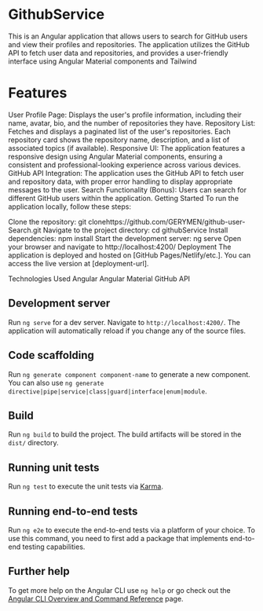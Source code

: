 # GithubService

This is an Angular application that allows users to search for GitHub users and view their profiles and repositories. The application utilizes the GitHub API to fetch user data and repositories, and provides a user-friendly interface using Angular Material components and Tailwind

# Features
User Profile Page: Displays the user's profile information, including their name, avatar, bio, and the number of repositories they have.
Repository List: Fetches and displays a paginated list of the user's repositories. Each repository card shows the repository name, description, and a list of associated topics (if available).
Responsive UI: The application features a responsive design using Angular Material components, ensuring a consistent and professional-looking experience across various devices.
GitHub API Integration: The application uses the GitHub API to fetch user and repository data, with proper error handling to display appropriate messages to the user.
Search Functionality (Bonus): Users can search for different GitHub users within the application.
Getting Started
To run the application locally, follow these steps:

Clone the repository: git clonehttps://github.com/GERYMEN/github-user-Search.git
Navigate to the project directory: cd githubService
Install dependencies: npm install
Start the development server: ng serve
Open your browser and navigate to http://localhost:4200/
Deployment
The application is deployed and hosted on [GitHub Pages/Netlify/etc.]. You can access the live version at [deployment-url].

Technologies Used
Angular
Angular Material
GitHub API

## Development server

Run `ng serve` for a dev server. Navigate to `http://localhost:4200/`. The application will automatically reload if you change any of the source files.

## Code scaffolding

Run `ng generate component component-name` to generate a new component. You can also use `ng generate directive|pipe|service|class|guard|interface|enum|module`.

## Build

Run `ng build` to build the project. The build artifacts will be stored in the `dist/` directory.

## Running unit tests

Run `ng test` to execute the unit tests via [Karma](https://karma-runner.github.io).

## Running end-to-end tests

Run `ng e2e` to execute the end-to-end tests via a platform of your choice. To use this command, you need to first add a package that implements end-to-end testing capabilities.

## Further help

To get more help on the Angular CLI use `ng help` or go check out the [Angular CLI Overview and Command Reference](https://angular.io/cli) page.
